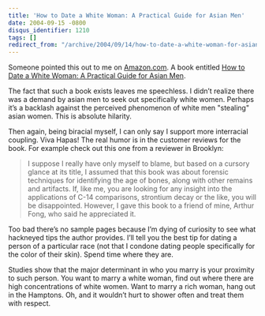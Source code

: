 ```yaml
---
title: 'How to Date a White Woman: A Practical Guide for Asian Men'
date: 2004-09-15 -0800
disqus_identifier: 1210
tags: []
redirect_from: "/archive/2004/09/14/how-to-date-a-white-woman-for-asian-men.aspx/"
---
```


Someone pointed this out to me on [Amazon.com](http://www.amazon.com/).
A book entitled [How to Date a White Woman: A Practical Guide for Asian
Men](http://www.amazon.com/gp/product/customer-reviews/0919637264/ref=cm_cr_dp_2_1/102-0653022-3412114?me=ATVPDKIKX0DER "How to Date a White Woman: A Practical Guide for Asian Men").

The fact that such a book exists leaves me speechless. I didn’t realize
there was a demand by asian men to seek out specifically white women.
Perhaps it’s a backlash against the perceived phenomenon of white men
"stealing" asian women. This is absolute hilarity.

Then again, being biracial myself, I can only say I support more
interracial coupling. Viva Hapas! The real humor is in the customer
reviews for the book. For example check out this one from a reviewer in
Brooklyn:

> I suppose I really have only myself to blame, but based on a cursory
> glance at its title, I assumed that this book was about forensic
> techniques for identifying the age of bones, along with other remains
> and artifacts. If, like me, you are looking for any insight into the
> applications of C-14 comparisons, strontium decay or the like, you
> will be disappointed. However, I gave this book to a friend of mine,
> Arthur Fong, who said he appreciated it.

Too bad there’s no sample pages because I’m dying of curiosity to see
what hackneyed tips the author provides. I’ll tell you the best tip for
dating a person of a particular race (not that I condone dating people
specifically for the color of their skin). Spend time where they are.

Studies show that the major determinant in who you marry is your
proximity to such person. You want to marry a white woman, find out
where there are high concentrations of white women. Want to marry a rich
woman, hang out in the Hamptons. Oh, and it wouldn’t hurt to shower
often and treat them with respect.

